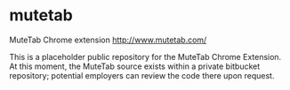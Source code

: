 mutetab
=======

MuteTab Chrome extension
http://www.mutetab.com/

This is a placeholder public repository for the MuteTab Chrome Extension.  At this moment, the MuteTab source exists within a private bitbucket repository; potential employers can review the code there upon request.
